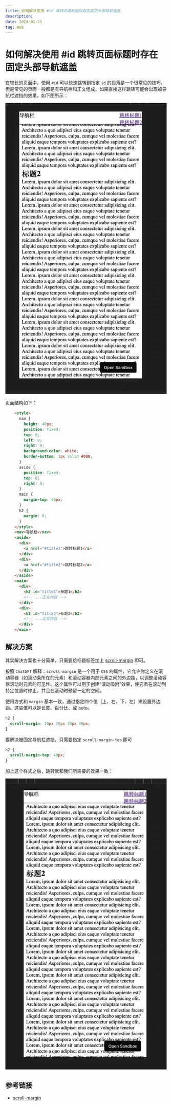 ```yaml
---
title: 如何解决使用 #id 跳转页面标题时存在固定头部导航遮盖
description:
date: 2024-01-21
tag: Web
---
```


# 如何解决使用 #id 跳转页面标题时存在固定头部导航遮盖

在较长的页面中，使用 `#id` 可以快速跳转到指定 `id` 的段落是一个很常见的技巧。但是常见的页面一般都是有导航栏和正文组成，如果直接这样跳转可能会出现被导航栏遮挡的效果，如下图所示：

![scroll-margin-1](/public/images/minigame/scroll-margin-1.gif)

页面结构如下：

```html
    <style>
      nav {
        height: 40px;
        position: fixed;
        top: 0;
        left: 0;
        right: 0;
        background-color: white;
        border-bottom: 1px solid #000;
      }
      aside {
        position: fixed;
        top: 0;
        right: 0;
      }
      main {
        margin-top: 40px;
      }
      h2 {
        margin: 0;
      }
    </style>
    <nav>导航栏</nav>
    <aside>
      <div>
        <a href="#title1">跳转标题1</a>
      </div>
      <div>
        <a href="#title2">跳转标题2</a>
      </div>
    </aside>
    <main>
      <div>
        <h2 id="title1">标题1</h2>
        <!-- ...正文内容 -->
      </div>
      <div>
        <h2 id="title2">标题2</h2>
        <!-- ...正文内容 -->
      </div>
    </main>
```

## 解决方案

其实解决方案也十分简单，只需要给标题标签加上 [scroll-margin](https://developer.mozilla.org/en-US/docs/Web/CSS/scroll-margin) 即可。

按照 `ChatGPT` 解释：`scroll-margin` 是一个用于 `CSS` 的属性，它允许你定义在滚动容器（如滚动条所在的元素）和滚动容器内部元素之间的外边距，以调整滚动容器滚动时元素的可见性。这个属性可以用于创建“滚动吸附”效果，使元素在滚动到特定位置时停止，并且在滚动时预留一定的空间。

使用方式和 `margin` 基本一致，通过指定四个值（上、右、下、左）来设置外边距。这些值可以是长度、百分比、或 auto。

```css
h2 {
  scroll-margin: 10px 20px 30px 40px;
}
```

要解决被固定导航栏遮挡，只需要指定 `scroll-margin-top` 即可

```css
h2 {
  scroll-margin-top: 40px;
}
```

加上这个样式之后，跳转就和我们所需要的效果一致：

![scroll-margin-2](/public/images/minigame/scroll-margin-2.gif)

## 参考链接

- [scroll-margin](https://developer.mozilla.org/en-US/docs/Web/CSS/scroll-margin)
